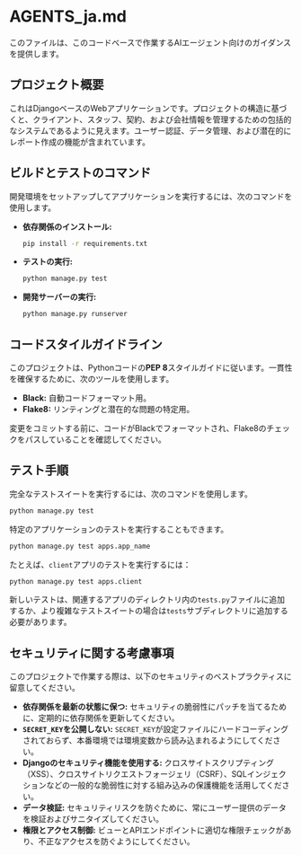 # AGENTS_ja.md

このファイルは、このコードベースで作業するAIエージェント向けのガイダンスを提供します。

## プロジェクト概要

これはDjangoベースのWebアプリケーションです。プロジェクトの構造に基づくと、クライアント、スタッフ、契約、および会社情報を管理するための包括的なシステムであるように見えます。ユーザー認証、データ管理、および潜在的にレポート作成の機能が含まれています。

## ビルドとテストのコマンド

開発環境をセットアップしてアプリケーションを実行するには、次のコマンドを使用します。

- **依存関係のインストール:**
  ```bash
  pip install -r requirements.txt
  ```

- **テストの実行:**
  ```bash
  python manage.py test
  ```

- **開発サーバーの実行:**
  ```bash
  python manage.py runserver
  ```

## コードスタイルガイドライン

このプロジェクトは、Pythonコードの**PEP 8**スタイルガイドに従います。一貫性を確保するために、次のツールを使用します。

- **Black:** 自動コードフォーマット用。
- **Flake8:** リンティングと潜在的な問題の特定用。

変更をコミットする前に、コードがBlackでフォーマットされ、Flake8のチェックをパスしていることを確認してください。

## テスト手順

完全なテストスイートを実行するには、次のコマンドを使用します。

```bash
python manage.py test
```

特定のアプリケーションのテストを実行することもできます。

```bash
python manage.py test apps.app_name
```

たとえば、`client`アプリのテストを実行するには：

```bash
python manage.py test apps.client
```

新しいテストは、関連するアプリのディレクトリ内の`tests.py`ファイルに追加するか、より複雑なテストスイートの場合は`tests`サブディレクトリに追加する必要があります。

## セキュリティに関する考慮事項

このプロジェクトで作業する際は、以下のセキュリティのベストプラクティスに留意してください。

- **依存関係を最新の状態に保つ:** セキュリティの脆弱性にパッチを当てるために、定期的に依存関係を更新してください。
- **`SECRET_KEY`を公開しない:** `SECRET_KEY`が設定ファイルにハードコーディングされておらず、本番環境では環境変数から読み込まれるようにしてください。
- **Djangoのセキュリティ機能を使用する:** クロスサイトスクリプティング（XSS）、クロスサイトリクエストフォージェリ（CSRF）、SQLインジェクションなどの一般的な脆弱性に対する組み込みの保護機能を活用してください。
- **データ検証:** セキュリティリスクを防ぐために、常にユーザー提供のデータを検証およびサニタイズしてください。
- **権限とアクセス制御:** ビューとAPIエンドポイントに適切な権限チェックがあり、不正なアクセスを防ぐようにしてください。
